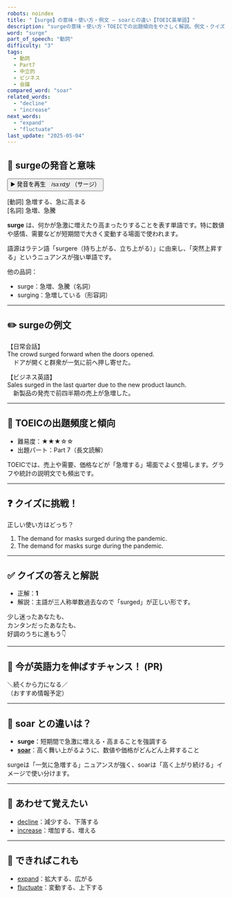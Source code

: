 ```yaml
---
robots: noindex
title: "【surge】の意味・使い方・例文 ― soarとの違い【TOEIC英単語】"
description: "surgeの意味・使い方・TOEICでの出題傾向をやさしく解説。例文・クイズ付きでsoarとの違いもわかりやすく学べます。"
word: "surge"
part_of_speech: "動詞"
difficulty: "3"
tags:
  - 動詞
  - Part7
  - 中立的
  - ビジネス
  - 会議
compared_word: "soar"
related_words:
  - "decline"
  - "increase"
next_words:
  - "expand"
  - "fluctuate"
last_update: "2025-05-04"
---
```


## 🔰 surgeの発音と意味

<button class="play-audio" onclick="playTTS('surge')">
  <span class="play-audio-main">
    ▶️ 発音を再生　/sɜːrdʒ/
  </span>
  <span class="play-audio-sub">
    （サージ）
  </span>
</button>

[動詞] 急増する、急に高まる  
[名詞] 急増、急騰

**surge** は、何かが急激に増えたり高まったりすることを表す単語です。特に数値や感情、需要などが短期間で大きく変動する場面で使われます。

語源はラテン語「surgere（持ち上がる、立ち上がる）」に由来し、「突然上昇する」というニュアンスが強い単語です。

他の品詞：  
- surge：急増、急騰（名詞）
- surging：急増している（形容詞）

---

## ✏️ surgeの例文

【日常会話】  
The crowd surged forward when the doors opened.  
　ドアが開くと群衆が一気に前へ押し寄せた。

【ビジネス英語】  
Sales surged in the last quarter due to the new product launch.  
　新製品の発売で前四半期の売上が急増した。

---

## 🎯 TOEICの出題頻度と傾向

- 難易度：★★★☆☆
- 出題パート：Part 7（長文読解）

TOEICでは、売上や需要、価格などが「急増する」場面でよく登場します。グラフや統計の説明文でも頻出です。

---

## ❓ クイズに挑戦！

正しい使い方はどっち？

1. The demand for masks surged during the pandemic.  
2. The demand for masks surge during the pandemic.

---

## ✅ クイズの答えと解説

- 正解：**1**
- 解説：主語が三人称単数過去なので「surged」が正しい形です。

少し迷ったあなたも、  
カンタンだったあなたも、  
好調のうちに進もう👇️

---

## 🚀 今が英語力を伸ばすチャンス！ (PR)

<div class="info-center">
＼続くから力になる／<br>  
（おすすめ情報予定）
</div>

---

## 🤔  soar との違いは？

- **surge**：短期間で急激に増える・高まることを強調する
- **[soar](/word/soar)**：高く舞い上がるように、数値や価格がどんどん上昇すること

surgeは「一気に急増する」ニュアンスが強く、soarは「高く上がり続ける」イメージで使い分けます。

---

## 🧩 あわせて覚えたい

- [decline](/word/decline)：減少する、下落する
- [increase](/word/increase)：増加する、増える

---

## 📖 できればこれも

- [expand](/word/expand)：拡大する、広がる
- [fluctuate](/word/fluctuate)：変動する、上下する

<!-- cvid: aid30_bid33 -->
